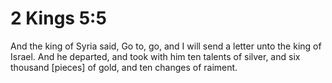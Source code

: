 # 2 Kings 5:5

And the king of Syria said, Go to, go, and I will send a letter unto the king of Israel. And he departed, and took with him ten talents of silver, and six thousand [pieces] of gold, and ten changes of raiment.